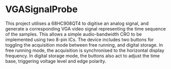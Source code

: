# VGASignalProbe

This project utilises a 68HC908QT4 to digitise an analog signal, and generate a
corresponding VGA video signal representing the time sequence of the samples. This allows
a simple audio-bandwidth CRO to be implemented using two 8-pin ICs. The device includes
two buttons for toggling the acquisition mode between free running, and digital storage. In
free running mode, the acquisition is synchronised to the horizontal display frequency. In
digital storage mode, the buttons also act to adjust the time base, triggering voltage level and
edge polarity.

